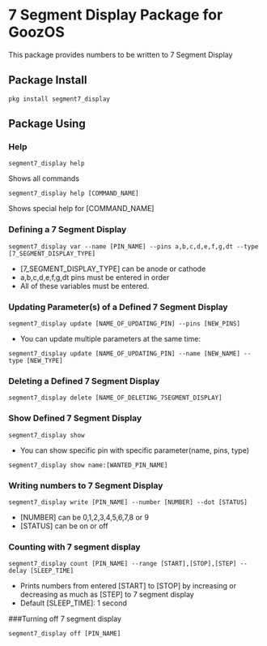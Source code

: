 # 7 Segment Display Package for GoozOS
This package provides numbers to be written to 7 Segment Display
## Package Install
```shell
pkg install segment7_display
```
## Package Using

### Help
```shell
segment7_display help
```
Shows all commands
```shell
segment7_display help [COMMAND_NAME]
```
Shows special help for [COMMAND_NAME]


### Defining a 7 Segment Display
```shell
segment7_display var --name [PIN_NAME] --pins a,b,c,d,e,f,g,dt --type [7_SEGMENT_DISPLAY_TYPE]
```
* [7_SEGMENT_DISPLAY_TYPE] can be anode or cathode
* a,b,c,d,e,f,g,dt pins must be entered in order
* All of these variables must be entered.
### Updating Parameter(s) of a Defined 7 Segment Display
```shell
segment7_display update [NAME_OF_UPDATING_PIN] --pins [NEW_PINS]
``` 
* You can update multiple parameters at the same time: 
```shell
segment7_display update [NAME_OF_UPDATING_PIN] --name [NEW_NAME] --type [NEW_TYPE]
```

### Deleting a Defined 7 Segment Display
```shell
segment7_display delete [NAME_OF_DELETING_7SEGMENT_DISPLAY]
```

### Show Defined 7 Segment Display
```shell
segment7_display show
```
* You can show specific pin with specific parameter(name, pins, type)
```shell
segment7_display show name:[WANTED_PIN_NAME]
```

### Writing numbers to 7 Segment Display
```shell 
segment7_display write [PIN_NAME] --number [NUMBER] --dot [STATUS]
```
* [NUMBER] can be 0,1,2,3,4,5,6,7,8 or 9
* [STATUS] can be on or off

### Counting with 7 segment display
```shell 
segment7_display count [PIN_NAME] --range [START],[STOP],[STEP] --delay [SLEEP_TIME]
```
* Prints numbers from entered [START] to [STOP] by increasing or decreasing as much as [STEP] to 7 segment display
* Default [SLEEP_TIME]: 1 second

###Turning off 7 segment display
```shell
segment7_display off [PIN_NAME]
```
